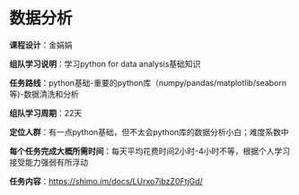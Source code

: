 # 数据分析

**课程设计**：金娟娟

**组队学习说明**：学习python for data analysis基础知识

**任务路线**：python基础-重要的python库（numpy/pandas/matplotlib/seaborn等)-数据清洗和分析

**组队学习周期**：22天

**定位人群**：有一点python基础，但不太会python库的数据分析小白；难度系数中

**每个任务完成大概所需时间**：每天平均花费时间2小时-4小时不等，根据个人学习接受能力强弱有所浮动

**任务内容**：https://shimo.im/docs/LUrxo7ibzZ0FtjGd/ 